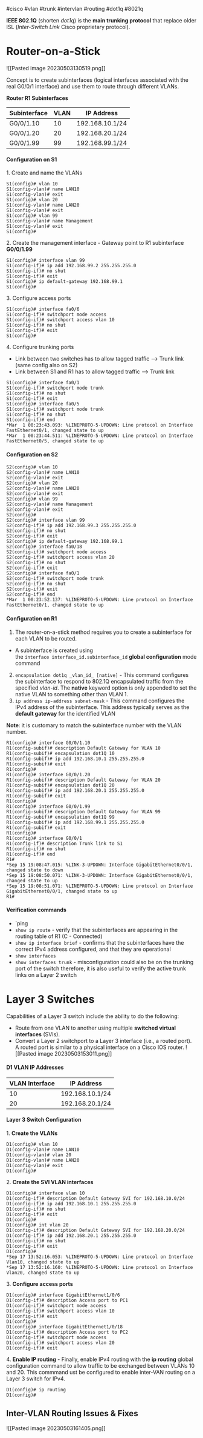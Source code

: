 #cisco #vlan #trunk #intervlan #routing #dot1q #8021q 

**IEEE 802.1Q** (shorten *dot1q*) is the **main trunking protocol** that replace older ISL (*Inter-Switch Link* Cisco proprietary protocol).
# Router-on-a-Stick
![[Pasted image 20230503130519.png]]

Concept is to create subinterfaces (logical interfaces associated with the real G0/0/1 interface) and use them to route through different VLANs.

**Router R1 Subinterfaces**

| **Subinterface** | **VLAN** | **IP Address** |
| --- | --- | --- |
| G0/0/1.10 | 10 | 192.168.10.1/24 |
| G0/0/1.20 | 20 | 192.168.20.1/24 |
| G0/0/1.99 | 99 | 192.168.99.1/24 |

#### Configuration on S1
1. Create and name the VLANs
```
S1(config)# vlan 10
S1(config-vlan)# name LAN10
S1(config-vlan)# exit
S1(config)# vlan 20
S1(config-vlan)# name LAN20
S1(config-vlan)# exit
S1(config)# vlan 99
S1(config-vlan)# name Management
S1(config-vlan)# exit
S1(config)#
```
2. Create the management interface - Gateway point to R1 subinterface **G0/0/1.99**
```
S1(config)# interface vlan 99
S1(config-if)# ip add 192.168.99.2 255.255.255.0
S1(config-if)# no shut
S1(config-if)# exit
S1(config)# ip default-gateway 192.168.99.1
S1(config)#
```
3. Configure access ports
```
S1(config)# interface fa0/6
S1(config-if)# switchport mode access
S1(config-if)# switchport access vlan 10
S1(config-if)# no shut
S1(config-if)# exit
S1(config)#
```
4. Configure trunking ports
- Link between two switches has to allow tagged traffic --> Trunk link (same config also on S2)
- Link between S1 and R1 has to allow tagged traffic --> Trunk link
```
S1(config)# interface fa0/1
S1(config-if)# switchport mode trunk
S1(config-if)# no shut
S1(config-if)# exit
S1(config)# interface fa0/5
S1(config-if)# switchport mode trunk
S1(config-if)# no shut
S1(config-if)# end
*Mar  1 00:23:43.093: %LINEPROTO-5-UPDOWN: Line protocol on Interface FastEthernet0/1, changed state to up
*Mar  1 00:23:44.511: %LINEPROTO-5-UPDOWN: Line protocol on Interface FastEthernet0/5, changed state to up
```

#### Configuration on S2
```
S2(config)# vlan 10
S2(config-vlan)# name LAN10
S2(config-vlan)# exit
S2(config)# vlan 20
S2(config-vlan)# name LAN20
S2(config-vlan)# exit
S2(config)# vlan 99
S2(config-vlan)# name Management
S2(config-vlan)# exit
S2(config)#
S2(config)# interface vlan 99
S2(config-if)# ip add 192.168.99.3 255.255.255.0
S2(config-if)# no shut
S2(config-if)# exit
S2(config)# ip default-gateway 192.168.99.1
S2(config)# interface fa0/18
S2(config-if)# switchport mode access
S2(config-if)# switchport access vlan 20
S2(config-if)# no shut
S2(config-if)# exit
S2(config)# interface fa0/1
S2(config-if)# switchport mode trunk
S2(config-if)# no shut
S2(config-if)# exit
S2(config-if)# end
*Mar  1 00:23:52.137: %LINEPROTO-5-UPDOWN: Line protocol on Interface FastEthernet0/1, changed state to up
```

#### Configuration on R1
1. The router-on-a-stick method requires you to create a subinterface for each VLAN to be routed.
- A subinterface is created using the `interface interface_id.subinterface_id` **global configuration** mode command
2. `encapsulation dot1q _vlan_id_ [native]` - This command configures the subinterface to respond to 802.1Q encapsulated traffic from the specified _vlan-id_. The **native** keyword option is only appended to set the native VLAN to something other than VLAN 1.
3. `ip address ip-address subnet-mask` - This command configures the IPv4 address of the subinterface. This address typically serves as the **default gateway** for the identified VLAN

**Note**: it is customary to match the subinterface number with the VLAN number.
```
R1(config)# interface G0/0/1.10
R1(config-subif)# description Default Gateway for VLAN 10
R1(config-subif)# encapsulation dot1Q 10
R1(config-subif)# ip add 192.168.10.1 255.255.255.0
R1(config-subif)# exit
R1(config)#
R1(config)# interface G0/0/1.20
R1(config-subif)# description Default Gateway for VLAN 20
R1(config-subif)# encapsulation dot1Q 20
R1(config-subif)# ip add 192.168.20.1 255.255.255.0
R1(config-subif)# exit
R1(config)#
R1(config)# interface G0/0/1.99
R1(config-subif)# description Default Gateway for VLAN 99
R1(config-subif)# encapsulation dot1Q 99
R1(config-subif)# ip add 192.168.99.1 255.255.255.0
R1(config-subif)# exit
R1(config)#
R1(config)# interface G0/0/1
R1(config-if)# description Trunk link to S1
R1(config-if)# no shut
R1(config-if)# end
R1#
*Sep 15 19:08:47.015: %LINK-3-UPDOWN: Interface GigabitEthernet0/0/1, changed state to down
*Sep 15 19:08:50.071: %LINK-3-UPDOWN: Interface GigabitEthernet0/0/1, changed state to up
*Sep 15 19:08:51.071: %LINEPROTO-5-UPDOWN: Line protocol on Interface GigabitEthernet0/0/1, changed state to up
R1#
```

#### Verification commands
- `ping
- `show ip route` - verify that the subinterfaces are appearing in the routing table of R1 (C - Connected)
- `show ip interface brief` - confirms that the subinterfaces have the correct IPv4 address configured, and that they are operational
- `show interfaces`
- `show interfaces trunk` - misconfiguration could also be on the trunking port of the switch therefore, it is also useful to verify the active trunk links on a Layer 2 switch

# Layer 3 Switches

Capabilities of a Layer 3 switch include the ability to do the following:
-   Route from one VLAN to another using multiple **switched virtual interfaces** (SVIs).
-   Convert a Layer 2 switchport to a Layer 3 interface (i.e., a routed port). A routed port is similar to a physical interface on a Cisco IOS router.
![[Pasted image 20230503153011.png]]


#### D1 VLAN IP Addresses
|VLAN Interface|IP Address|
| --- | --- |
|10|192.168.10.1/24|
|20|192.168.20.1/24|

#### Layer 3 Switch Configuration

1. **Create the VLANs**
```
D1(config)# vlan 10
D1(config-vlan)# name LAN10
D1(config-vlan)# vlan 20
D1(config-vlan)# name LAN20
D1(config-vlan)# exit
D1(config)#
```
2. **Create the SVI VLAN interfaces**
```
D1(config)# interface vlan 10
D1(config-if)# description Default Gateway SVI for 192.168.10.0/24
D1(config-if)# ip add 192.168.10.1 255.255.255.0
D1(config-if)# no shut
D1(config-if)# exit
D1(config)#
D1(config)# int vlan 20
D1(config-if)# description Default Gateway SVI for 192.168.20.0/24
D1(config-if)# ip add 192.168.20.1 255.255.255.0
D1(config-if)# no shut
D1(config-if)# exit
D1(config)#
*Sep 17 13:52:16.053: %LINEPROTO-5-UPDOWN: Line protocol on Interface Vlan10, changed state to up
*Sep 17 13:52:16.160: %LINEPROTO-5-UPDOWN: Line protocol on Interface Vlan20, changed state to up
```
3. **Configure access ports**
```
D1(config)# interface GigabitEthernet1/0/6
D1(config-if)# description Access port to PC1
D1(config-if)# switchport mode access
D1(config-if)# switchport access vlan 10
D1(config-if)# exit
D1(config)#
D1(config)# interface GigabitEthernet1/0/18
D1(config-if)# description Access port to PC2
D1(config-if)# switchport mode access
D1(config-if)# switchport access vlan 20
D1(config-if)# exit
```
4. **Enable IP routing** - Finally, enable IPv4 routing with the **ip routing** global configuration command to allow traffic to be exchanged between VLANs 10 and 20. This commmand ust be configured to enable inter-VAN routing on a Layer 3 switch for IPv4.
```
D1(config)# ip routing
D1(config)#
```

## Inter-VLAN Routing Issues & Fixes

![[Pasted image 20230503161405.png]]